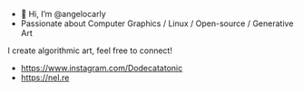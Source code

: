 - 👋 Hi, I’m @angelocarly
- Passionate about Computer Graphics / Linux / Open-source / Generative Art

I create algorithmic art, feel free to connect!
- https://www.instagram.com/Dodecatatonic
- https://nel.re
